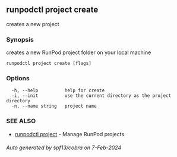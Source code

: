 ## runpodctl project create

creates a new project

### Synopsis

creates a new RunPod project folder on your local machine

```
runpodctl project create [flags]
```

### Options

```
  -h, --help          help for create
  -i, --init          use the current directory as the project directory
  -n, --name string   project name
```

### SEE ALSO

* [runpodctl project](runpodctl_project.md)	 - Manage RunPod projects

###### Auto generated by spf13/cobra on 7-Feb-2024
